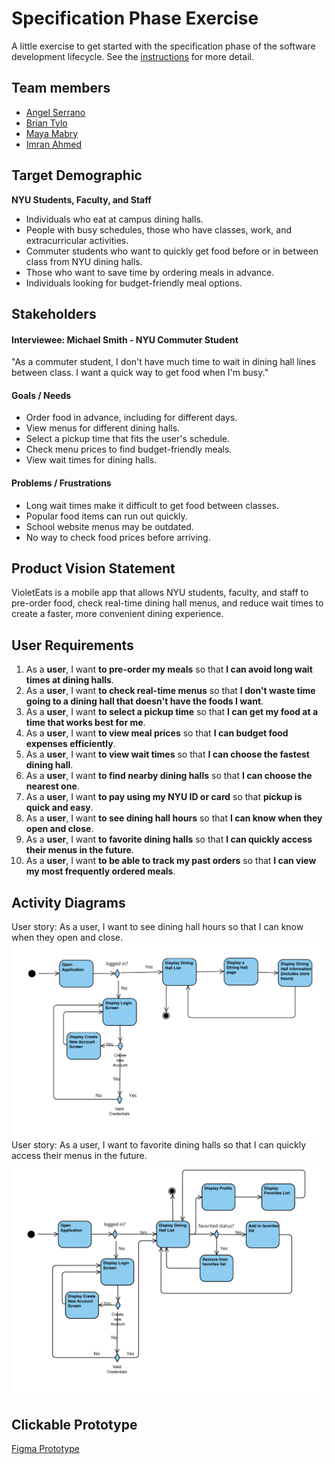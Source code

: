 # Specification Phase Exercise

A little exercise to get started with the specification phase of the software development lifecycle. See the [instructions](instructions.md) for more detail.

## Team members

- [Angel Serrano](https://github.com/a-ngels)
- [Brian Tylo](https://github.com/brian105)
- [Maya Mabry](https://github.com/mam10023)
- [Imran Ahmed](https://github.com/mxa5251)

## Target Demographic

**NYU Students, Faculty, and Staff**
- Individuals who eat at campus dining halls.
- People with busy schedules, those who have classes, work, and extracurricular activities.
- Commuter students who want to quickly get food before or in between class from NYU dining halls.
- Those who want to save time by ordering meals in advance.
- Individuals looking for budget-friendly meal options.

## Stakeholders

#### Interviewee: Michael Smith - NYU Commuter Student

"As a commuter student, I don't have much time to wait in dining hall lines between class. I want a quick way to get food when I'm busy."

#### Goals / Needs
- Order food in advance, including for different days.
- View menus for different dining halls.
- Select a pickup time that fits the user's schedule.
- Check menu prices to find budget-friendly meals.
- View wait times for dining halls.

#### Problems / Frustrations
- Long wait times make it difficult to get food between classes.
- Popular food items can run out quickly.
- School website menus may be outdated.
- No way to check food prices before arriving.

## Product Vision Statement

VioletEats is a mobile app that allows NYU students, faculty, and staff to pre-order food, check real-time dining hall menus, and reduce wait times to create a faster, more convenient dining experience.

## User Requirements

1. As a **user**, I want **to pre-order my meals** so that **I can avoid long wait times at dining halls**.
2. As a **user**, I want **to check real-time menus** so that **I don't waste time going to a dining hall that doesn't have the foods I want**.
3. As a **user**, I want **to select a pickup time** so that **I can get my food at a time that works best for me**.
4. As a **user**, I want **to view meal prices** so that **I can budget food expenses efficiently**.
5. As a **user**, I want **to view wait times** so that **I can choose the fastest dining hall**.
6. As a **user**, I want **to find nearby dining halls** so that **I can choose the nearest one**.
7. As a **user**, I want **to pay using my NYU ID or card** so that **pickup is quick and easy**.
8. As a **user**, I want **to see dining hall hours** so that **I can know when they open and close**.
9. As a **user**, I want **to favorite dining halls** so that **I can quickly access their menus in the future**.
10. As a **user**, I want **to be able to track my past orders** so that **I can view my most frequently ordered meals**.

## Activity Diagrams

User story: As a user, I want to see dining hall hours so that I can know when they open and close.
![Dining Hall Diagram](https://github.com/software-students-spring2025/1-specification-exercise-the-remnants/blob/main/Hours_diagram.png)
User story: As a user, I want to favorite dining halls so that I can quickly access their menus in the future.
![Favorites Feature](https://github.com/software-students-spring2025/1-specification-exercise-the-remnants/blob/main/Favorites_diagram.png)


## Clickable Prototype

[Figma Prototype](https://www.figma.com/proto/xdJKwtXxkWX1ICte10Ebky/The-Remnants?page-id=45%3A30&node-id=45-51&p=f&viewport=159%2C422%2C0.86&t=0pmSVpqfKBxPnsdS-1&scaling=scale-down&content-scaling=fixed&starting-point-node-id=45%3A51)
